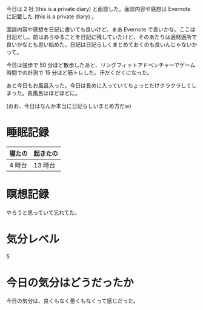 今日は 2 社 (this is a private diary) と面談した。面談内容や感想は Evernote に記載した (this is a private diary) 。

面談内容や感想を日記に書いても良いけど、まあ Evernote で良いかな。ここは日記だし。前はあらゆることを日記に残していたけど、そのあたりは適材適所で良いかなとも思い始めた。日記は日記らしくまとめておくのも良いんじゃないかって。

今日は強歩で 50 分ほど散歩したあと、リングフィットアドベンチャーでゲーム時間での計測で 15 分ほど筋トレした。汗だくだくになった。

あと今日もお風呂入った。今日は長めに入っていてちょっとだけクラクラしてしまった。長風呂はほどほどに。

(おお、今日はなんか本当に日記らしいまとめ方だw)



# 睡眠記録
| 寝たの | 起きたの |
|---|---|
| 4 時台 | 13 時台 |



# 瞑想記録
やろうと思っていて忘れてた。



# 気分レベル
5



# 今日の気分はどうだったか
今日の気分は、良くもなく悪くもなくって感じだった。

